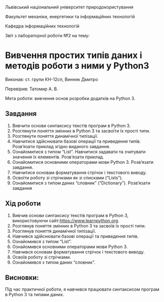Львівський національний університет природокористування

Факультет механіки, енергетики та інформаційних технологій

Кафедра інформаційних технологій

Звіт з лабораторної роботи №2 на тему:

# Вивчення простих типів даних і методів роботи з ними у Python3

Виконав: ст. групи КН-12сп, Винник Дмитро

Перевірив: Татомир А. В.

Мета роботи: вивчення основ розробки додатків на Python 3.

## Завдання
1. Вивчити основи синтаксису текстів програм в Python 3.
2. Розглянути поняття змінних в Python 3 та засвоїти їх прості типи.
3. Розглянути поняття динамічної типізації.
4. Навчитися здійснювати базові операції та приведення типів. Розв’язати приклад згідно виданого завдання.
5. Ознайомитися з типом “List”. Навчитися задавати та зчитувати значення їх елементів. Розв’язати приклад.
6. Ознайомитися основними операторами мови Python 3. Розв’язати завдання.
7. Навчитися основам форматування стрічок і текстового виводу.
8. Освоїти роботу зі стрічками як зі списками (“Lists”).
9. Ознайомитися з типом даних “словник” (“Dictionary”). Розв’язати завдання


## Хід роботи
1. Вивчив основи синтаксису текстів програм в Python 3, використовуючи сайт:https://www.learnpython.org.
2. Розглянув поняття змінних в Python 3 та засвоїв їх прості типи.
3. Розглянув поняття динамічної типізації.
4. Навчився здійснювати базові операції та приведення типів.
5. Ознайомився з типом “List”. 
6. Ознайомився основними операторами мови Python 3.
7. Навчився основам форматування стрічок і текстового виводу.
8. Освоїв роботу зі стрічками.
9. Ознайомився з типом даних “словник”.


## Висновки:
Під час практичної роботи, я навчився працювати синтаксисом програм в Python 3 та типами даних.